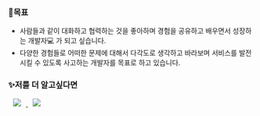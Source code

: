 <h3>🤗목표</h3>

* 사람들과 같이 대화하고 협력하는 것을 좋아하며 경험을 공유하고 배우면서 성장하는 개발자💻 가 되고 싶습니다.
* 다양한 경험들로 어떠한 문제에 대해서 다각도로 생각하고 바라보며 서비스를 발전시킬 수 있도록 사고하는 개발자를 목표로 하고 있습니다.

<h3>✨저를 더 알고싶다면</h3>
<a href="https://shy-cloche-73f.notion.site/49dda14529bd476fa4c7a57accf3db4c">
    <img src="http://img.shields.io/badge/YouJiHoon's resume-000000?style=flat&logo=Emby&logoColor=white&link=https://shy-cloche-73f.notion.site/49dda14529bd476fa4c7a57accf3db4c"
        style="height : auto; margin-left : 10px; margin-right : 10px;"/>
</a>
<a href="https://dbwlgns9876@gmail.com">
    <img src="http://img.shields.io/badge/Gmail-EA4335?style=flat&logo=Gmail&logoColor=white&link=https://dbwlgns9876@gmail.com"
        style="height : auto; margin-left : 10px; margin-right : 10px;"/>
</a>
<!--
**YOUJI2/YOUJI2** is a ✨ _special_ ✨ repository because its `README.md` (this file) appears on your GitHub profile.

Here are some ideas to get you started:

- 🔭 I’m currently working on ...
- 🌱 I’m currently learning ...
- 👯 I’m looking to collaborate on ...
- 🤔 I’m looking for help with ...
- 💬 Ask me about ...
- 📫 How to reach me: ...
- 😄 Pronouns: ...
- ⚡ Fun fact: ...
-->
